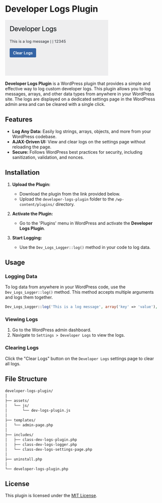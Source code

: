 # Developer Logs Plugin

![Logger](./assets/logger.png)

**Developer Logs Plugin** is a WordPress plugin that provides a simple and effective way to log custom developer logs. This plugin allows you to log messages, arrays, and other data types from anywhere in your WordPress site. The logs are displayed on a dedicated settings page in the WordPress admin area and can be cleared with a single click.

## Features

- **Log Any Data:** Easily log strings, arrays, objects, and more from your WordPress codebase.
- **AJAX-Driven UI:** View and clear logs on the settings page without reloading the page.
- **Secure:** Follows WordPress best practices for security, including sanitization, validation, and nonces.

## Installation

1. **Upload the Plugin:**
   - Download the plugin from the link provided below.
   - Upload the `developer-logs-plugin` folder to the `/wp-content/plugins/` directory.

2. **Activate the Plugin:**
   - Go to the 'Plugins' menu in WordPress and activate the **Developer Logs Plugin**.

3. **Start Logging:**
   - Use the `Dev_Logs_Logger::log()` method in your code to log data.

## Usage

### Logging Data

To log data from anywhere in your WordPress code, use the `Dev_Logs_Logger::log()` method. This method accepts multiple arguments and logs them together.

```php
Dev_Logs_Logger::log('This is a log message', array('key' => 'value'), 12345);
```

### Viewing Logs

1. Go to the WordPress admin dashboard.
2. Navigate to `Settings > Developer Logs` to view the logs.

### Clearing Logs

Click the "Clear Logs" button on the `Developer Logs` settings page to clear all logs.

## File Structure

```
developer-logs-plugin/
│
├── assets/
│   └── js/
│       └── dev-logs-plugin.js
│
├── templates/
│   └── admin-page.php
│
├── includes/
│   ├── class-dev-logs-plugin.php
│   ├── class-dev-logs-logger.php
│   └── class-dev-logs-settings-page.php
│
├── uninstall.php
│
└── developer-logs-plugin.php
```

## License

This plugin is licensed under the [MIT License](https://opensource.org/licenses/MIT).
